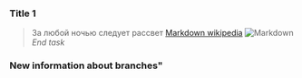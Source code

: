 ### Title 1
> За любой ночью следует рассвет
[Markdown wikipedia](https://ru.wikipedia.org/wiki/Markdown)
![Markdown](https://hitfm.ru/rx/750x750,c_1,g_CenterCenter/uploads/5d/a4/be2e60a66b79c8b33cfc66f7adef.jpg)
*End task*
### New information about branches"